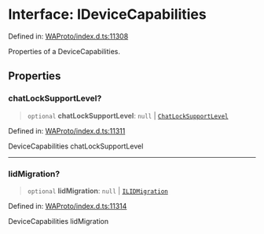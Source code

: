 # Interface: IDeviceCapabilities

Defined in: [WAProto/index.d.ts:11308](https://github.com/Fokusdotid/Baileys/blob/e5a24e138f3b69cf124e0406999e537d5c9a6c18/WAProto/index.d.ts#L11308)

Properties of a DeviceCapabilities.

## Properties

### chatLockSupportLevel?

> `optional` **chatLockSupportLevel**: `null` \| [`ChatLockSupportLevel`](../namespaces/DeviceCapabilities/enumerations/ChatLockSupportLevel.md)

Defined in: [WAProto/index.d.ts:11311](https://github.com/Fokusdotid/Baileys/blob/e5a24e138f3b69cf124e0406999e537d5c9a6c18/WAProto/index.d.ts#L11311)

DeviceCapabilities chatLockSupportLevel

***

### lidMigration?

> `optional` **lidMigration**: `null` \| [`ILIDMigration`](../namespaces/DeviceCapabilities/interfaces/ILIDMigration.md)

Defined in: [WAProto/index.d.ts:11314](https://github.com/Fokusdotid/Baileys/blob/e5a24e138f3b69cf124e0406999e537d5c9a6c18/WAProto/index.d.ts#L11314)

DeviceCapabilities lidMigration
